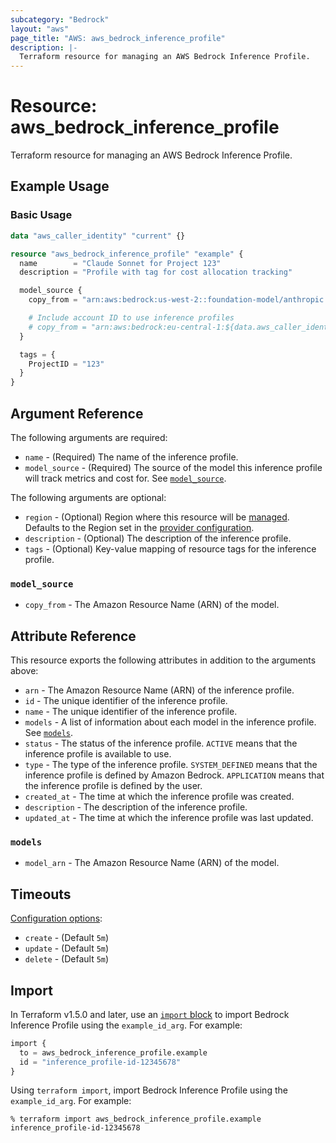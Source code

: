 ```yaml
---
subcategory: "Bedrock"
layout: "aws"
page_title: "AWS: aws_bedrock_inference_profile"
description: |-
  Terraform resource for managing an AWS Bedrock Inference Profile.
---
```


# Resource: aws_bedrock_inference_profile

Terraform resource for managing an AWS Bedrock Inference Profile.

## Example Usage

### Basic Usage

```terraform
data "aws_caller_identity" "current" {}

resource "aws_bedrock_inference_profile" "example" {
  name        = "Claude Sonnet for Project 123"
  description = "Profile with tag for cost allocation tracking"

  model_source {
    copy_from = "arn:aws:bedrock:us-west-2::foundation-model/anthropic.claude-3-5-sonnet-20241022-v2:0"

    # Include account ID to use inference profiles
    # copy_from = "arn:aws:bedrock:eu-central-1:${data.aws_caller_identity.current.account_id}:inference-profile/eu.anthropic.claude-3-5-sonnet-20240620-v1:0"
  }

  tags = {
    ProjectID = "123"
  }
}
```

## Argument Reference

The following arguments are required:

* `name` - (Required) The name of the inference profile.
* `model_source` - (Required) The source of the model this inference profile will track metrics and cost for. See [`model_source`](#model_source).

The following arguments are optional:

* `region` - (Optional) Region where this resource will be [managed](https://docs.aws.amazon.com/general/latest/gr/rande.html#regional-endpoints). Defaults to the Region set in the [provider configuration](https://registry.terraform.io/providers/hashicorp/aws/latest/docs#aws-configuration-reference).
* `description` - (Optional) The description of the inference profile.
* `tags` - (Optional) Key-value mapping of resource tags for the inference profile.

### `model_source`

- `copy_from` - The Amazon Resource Name (ARN) of the model.

## Attribute Reference

This resource exports the following attributes in addition to the arguments above:

- `arn` - The Amazon Resource Name (ARN) of the inference profile.
- `id` - The unique identifier of the inference profile.
- `name` - The unique identifier of the inference profile.
- `models` - A list of information about each model in the inference profile. See [`models`](#models).
- `status` - The status of the inference profile. `ACTIVE` means that the inference profile is available to use.
- `type` - The type of the inference profile. `SYSTEM_DEFINED` means that the inference profile is defined by Amazon Bedrock. `APPLICATION` means that the inference profile is defined by the user.
- `created_at` - The time at which the inference profile was created.
- `description` - The description of the inference profile.
- `updated_at` - The time at which the inference profile was last updated.

### `models`

- `model_arn` - The Amazon Resource Name (ARN) of the model.

## Timeouts

[Configuration options](https://developer.hashicorp.com/terraform/language/resources/syntax#operation-timeouts):

* `create` - (Default `5m`)
* `update` - (Default `5m`)
* `delete` - (Default `5m`)

## Import

In Terraform v1.5.0 and later, use an [`import` block](https://developer.hashicorp.com/terraform/language/import) to import Bedrock Inference Profile using the `example_id_arg`. For example:

```terraform
import {
  to = aws_bedrock_inference_profile.example
  id = "inference_profile-id-12345678"
}
```

Using `terraform import`, import Bedrock Inference Profile using the `example_id_arg`. For example:

```console
% terraform import aws_bedrock_inference_profile.example inference_profile-id-12345678
```
